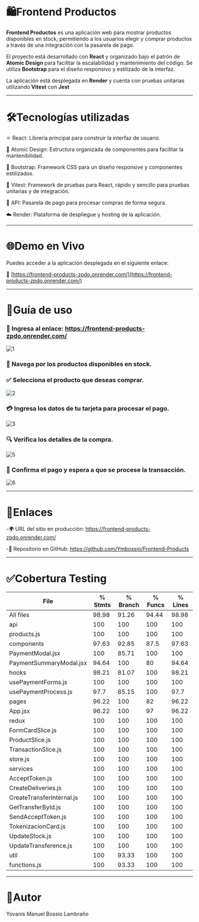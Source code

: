 # 🛍️Frontend Productos

**Frontend Productos** es una aplicación web para mostrar productos disponibles en stock, permitiendo a los usuarios elegir y comprar productos a través de una integración con la pasarela de pago.

El proyecto está desarrollado con **React** y organizado bajo el patrón de **Atomic Design** para facilitar la escalabilidad y mantenimiento del código. Se utiliza **Bootstrap** para el diseño responsivo y estilizado de la interfaz.

La aplicación está desplegada en **Render** y cuenta con pruebas unitarias utilizando **Vitest** con **Jest**

---

# 🛠️Tecnologías utilizadas
⚛️ React: Librería principal para construir la interfaz de usuario.

🧬 Atomic Design: Estructura organizada de componentes para facilitar la mantenibilidad.

🎨 Bootstrap: Framework CSS para un diseño responsive y componentes estilizados.

🧪 Vitest: Framework de pruebas para React, rápido y sencillo para pruebas unitarias y de integración.

🔐 API: Pasarela de pago para procesar compras de forma segura.

☁️ Render: Plataforma de despliegue y hosting de la aplicación.

---

# 🌐Demo en Vivo

Puedes acceder a la aplicación desplegada en el siguiente enlace:

🔗 [https://frontend-products-zpdo.onrender.com/](https://frontend-products-zpdo.onrender.com/)

---
# 📖Guía de uso

### 🔗 Ingresa al enlace: https://frontend-products-zpdo.onrender.com/
![1](https://github.com/user-attachments/assets/1895a46a-f3ca-4646-b838-320cbe7d62c8)


### 🛒 Navega por los productos disponibles en stock.

### ✅ Selecciona el producto que deseas comprar.
![2](https://github.com/user-attachments/assets/27c45410-f239-46df-a752-9d3c4a6da5a6)

### 💳 Ingresa los datos de tu tarjeta para procesar el pago.
![3](https://github.com/user-attachments/assets/44a9b5f9-adad-4700-af44-5840c8d406a3)

### 🔍 Verifica los detalles de la compra.
![5](https://github.com/user-attachments/assets/33945196-69d7-47b7-9de5-47064d833cd8)

### 🧾 Confirma el pago y espera a que se procese la transacción.
![6](https://github.com/user-attachments/assets/4a0b3d34-1f06-4285-92d3-f61d4bc39457)


---

# 🔗Enlaces
-🌍 URL del sitio en producción: https://frontend-products-zpdo.onrender.com/

-🐙 Repositorio en GitHub: https://github.com/Ymbossio/Frontend-Products

---

# ✅Cobertura Testing

File                        | % Stmts | % Branch | % Funcs | % Lines |
----------------------------|---------|----------|---------|---------|
All files                   |   98.98 |    91.26 |   94.44 |   98.98 |                  
 api                        |     100 |      100 |     100 |     100 |                  
  products.js               |     100 |      100 |     100 |     100 |                  
 components                 |   97.63 |    92.85 |    87.5 |   97.63 |                  
  PaymentModal.jsx          |     100 |    85.71 |     100 |     100 |            
  PaymentSummaryModal.jsx   |   94.64 |      100 |      80 |   94.64 |           
 hooks                      |   98.21 |    81.07 |     100 |   98.21 |                  
  usePaymentForms.js        |     100 |      100 |     100 |     100 |                  
  usePaymentProcess.js      |    97.7 |    85.15 |     100 |    97.7 |        
 pages                      |   96.22 |      100 |      82 |   96.22 |                  
  App.jsx                   |   96.22 |      100 |      97 |   96.22 |            
 redux                      |     100 |      100 |     100 |     100 |                  
  FormCardSlice.js          |     100 |      100 |     100 |     100 |                  
  ProductSlice.js           |     100 |      100 |     100 |     100 |                  
  TransactionSlice.js       |     100 |      100 |     100 |     100 |                  
  store.js                  |     100 |      100 |     100 |     100 |                  
 services                   |     100 |      100 |     100 |     100 |                  
  AcceptToken.js            |     100 |      100 |     100 |     100 |                  
  CreateDeliveries.js       |     100 |      100 |     100 |     100 |                  
  CreateTransferInternal.js |     100 |      100 |     100 |     100 |                  
  GetTransferById.js        |     100 |      100 |     100 |     100 |                  
  SendAcceptToken.js        |     100 |      100 |     100 |     100 |                  
  TokenizacionCard.js       |     100 |      100 |     100 |     100 |                  
  UpdateStock.js            |     100 |      100 |     100 |     100 |                  
  UpdateTransference.js     |     100 |      100 |     100 |     100 |                  
 util                       |     100 |    93.33 |     100 |     100 |                  
  functions.js              |     100 |    93.33 |     100 |     100 | 
  
---

# 👤Autor
Yovanis Manuel Bossio Lambraño
